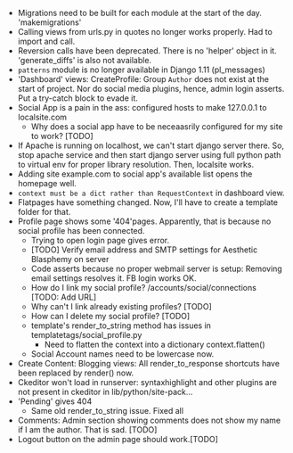 - Migrations need to be built for each module at the start of the day. 'makemigrations'
- Calling views from urls.py in quotes no longer works properly. Had to import and call.
- Reversion calls have been deprecated. There is no 'helper' object in it. 'generate_diffs' is also not available.
- `patterns` module is no longer available in Django 1.11 (pl_messages)
- 'Dashboard' views: CreateProfile: Group `Author` does not exist at the start of project. Nor do social media plugins, hence, admin login asserts. Put a try-catch block to evade it.
- Social App is a pain in the ass: configured hosts to make 127.0.0.1 to localsite.com
  - Why does a social app have to be neceaasrily configured for my site to work? [TODO]
- If Apache is running on localhost, we can't start django server there. So, stop apache service and then start django server using full python path to virtual env for proper library resolution. Then, localsite works.
- Adding site example.com to social app's available list opens the homepage well.
- `context must be a dict rather than RequestContext` in dashboard view.
- Flatpages have something changed. Now, I'll have to create a template folder for that.
- Profile page shows some '404'pages. Apparently, that is because no social profile has been connected.
  - Trying to open login page gives error.
  - [TODO] Verify email address and SMTP settings for Aesthetic Blasphemy on server
  - Code asserts because no proper webmail server is setup: Removing email settings resolves it. FB login works OK.
  - How do I link my social profile? /accounts/social/connections [TODO: Add URL]
  - Why can't I link already existing profiles? [TODO]
  - How can I delete my social profile? [TODO]
  - template's render_to_string method has issues in templatetags/social_profile.py 
    - Need to flatten the context into a dictionary context.flatten()
  - Social Account names need to be lowercase now.
- Create Content: Blogging views: All render_to_response shortcuts have been replaced by render() now.
- Ckeditor won't load in runserver: syntaxhighlight and other plugins are not present in ckeditor in lib/python/site-pack...
- 'Pending' gives 404
  - Same old render_to_string issue. Fixed all
- Comments: Admin section showing comments does not show my name if I am the author. That is sad. [TODO]
- Logout button on the admin page should work.[TODO]

